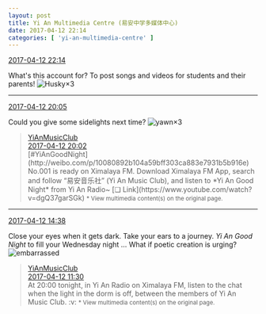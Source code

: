 ```yaml
---
layout: post
title: Yi An Multimedia Centre (易安中学多媒体中心)
date: 2017-04-12 22:14
categories: [ 'yi-an-multimedia-centre' ]
---
```


<div class="weibo-info">
  <a href="http://weibo.com/6196825252/EEd5zsFMB">2017-04-12 22:14</a>
</div>

What's this account for? To post songs and videos for students and their parents! ![Husky](http://img.t.sinajs.cn/t4/appstyle/expression/ext/normal/74/moren_hashiqi_org.png)×3

<!-- more -->

---

<div class="weibo-info">
  <a href="http://weibo.com/6196825252/EEcfea79n">2017-04-12 20:05</a>
</div>

Could you give some sidelights next time? ![yawn](http://img.t.sinajs.cn/t4/appstyle/expression/ext/normal/cc/haqianv2_org.gif)×3

> <div class="weibo-post-name">
>   <a href="http://weibo.com/u/6094546964">YiAnMusicClub</a>
> </div>
> <div class="weibo-info">
>   <a href="http://weibo.com/6094546964/EEce43WSt">2017-04-12 20:02</a>
> </div>
> [#YiAnGoodNight](http://weibo.com/p/10080892b104a59bff303ca883e7931b5b916e) No.001 is ready on Ximalaya FM. Download Ximalaya FM App, search and follow “易安音乐社” (Yi An Music Club), and listen to *Yi An Good Night* from Yi An Radio~ [❏ Link](https://www.youtube.com/watch?v=dgQ37garSGk)  
> <small>* View multimedia content(s) on the original page.</small>

---

<div class="weibo-info">
  <a href="http://weibo.com/6196825252/EEa6h2k7f">2017-04-12 14:38</a>
</div>

Close your eyes when it gets dark. Take your ears to a journey. *Yi An Good Night* to fill your Wednesday night … What if poetic creation is urging? ![embarrassed](http://img.t.sinajs.cn/t4/appstyle/expression/ext/normal/d9/landeln_org.gif)

> <div class="weibo-post-name">
>   <a href="http://weibo.com/u/6094546964">YiAnMusicClub</a>
> </div>
> <div class="weibo-info">
>   <a href="http://weibo.com/6094546964/EE8RXlgGX">2017-04-12 11:30</a>
> </div>
> At 20:00 tonight, in Yi An Radio on Ximalaya FM, listen to the chat when the light in the dorm is off, between the members of Yi An Music Club. :v:  
> <small>* View multimedia content(s) on the original page.</small>
